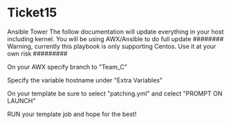 # Ticket15


Ansible Tower
The follow documentation will update everything in your host including kernel.
You will be using AWX/Ansible to do full update
######## Warning, currently this playbook is only supporting Centos. Use it at your own risk #########

On your AWX specify branch to "Team_C"

Specify the variable hostname under "Extra Variables"

On your template be sure to select "patching.yml" and celect "PROMPT ON LAUNCH"

RUN your template job and hope for the best!
